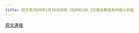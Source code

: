 ```yaml
---
title: 郭文贵2020年1月30日视频 20200130_2文貴在教堂為中國人祈福
---
```


[原文連接](https://gnews.org/ThreadView/53479247)


